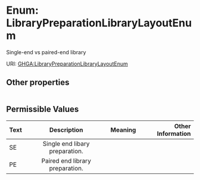 
# Enum: LibraryPreparationLibraryLayoutEnum


Single-end vs paired-end library

URI: [GHGA:LibraryPreparationLibraryLayoutEnum](https://w3id.org/GHGA/LibraryPreparationLibraryLayoutEnum)


## Other properties

|  |  |  |
| --- | --- | --- |

## Permissible Values

| Text | Description | Meaning | Other Information |
| :--- | :---: | :---: | ---: |
| SE | Single end libary preparation. |  |  |
| PE | Paired end library preparation. |  |  |

